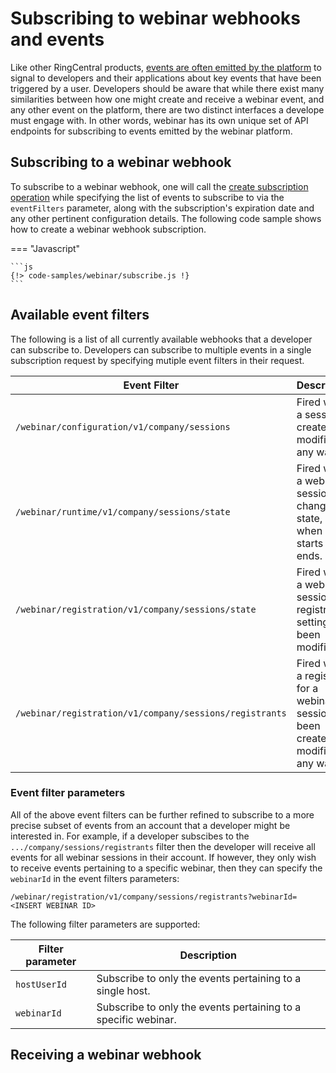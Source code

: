 # Subscribing to webinar webhooks and events

Like other RingCentral products, [events are often emitted by the platform](../../notifications/) to signal to developers and their applications about key events that have been triggered by a user. Developers should be aware that while there exist many similarities between how one might create and receive a webinar event, and any other event on the platform, there are two distinct interfaces a develope must engage with. In other words, webinar has its own unique set of API endpoints for subscribing to events emitted by the webinar platform. 

## Subscribing to a webinar webhook

To subscribe to a webinar webhook, one will call the [create subscription operation](https://developers.ringcentral.com/api-reference/Webinar-Subscriptions/rcwN11sCreateSubscription) while specifying the list of events to subscribe to via the `eventFilters` parameter, along with the subscription's expiration date and any other pertinent configuration details. The following code sample shows how to create a webinar webhook subscription.

=== "Javascript"

    ```js
    {!> code-samples/webinar/subscribe.js !}
    ```

## Available event filters

The following is a list of all currently available webhooks that a developer can subscribe to. Developers can subscribe to multiple events in a single subscription request by specifying mutiple event filters in their request. 

| Event Filter                                            | Description                                                                            |
|---------------------------------------------------------|----------------------------------------------------------------------------------------|
| `/webinar/configuration/v1/company/sessions`            | Fired when a session is created or modified in any way.                                |
| `/webinar/runtime/v1/company/sessions/state`            | Fired when a webinar session has changed its state, e.g. when it starts and ends.      |
| `/webinar/registration/v1/company/sessions/state`       | Fired when a webinar session's registration setting has been modified.                 |
| `/webinar/registration/v1/company/sessions/registrants` | Fired when a registrant for a webinar session has been created or modified in any way. |

### Event filter parameters

All of the above event filters can be further refined to subscribe to a more precise subset of events from an account that a developer might be interested in. For example, if a developer subscibes to the `.../company/sessions/registrants` filter then the developer will receive all events for all webinar sessions in their account. If however, they only wish to receive events pertaining to a specific webinar, then they can specify the `webinarId` in the event filters parameters:

    /webinar/registration/v1/company/sessions/registrants?webinarId=<INSERT WEBINAR ID>

The following filter parameters are supported:

| Filter parameter | Description                                                    |
|------------------|----------------------------------------------------------------|
| `hostUserId`     | Subscribe to only the events pertaining to a single host.      |
| `webinarId`      | Subscribe to only the events pertaining to a specific webinar. |

## Receiving a webinar webhook

